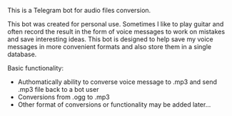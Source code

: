 This is a Telegram bot for audio files conversion.

This bot was created for personal use.
Sometimes I like to play guitar and often record the result
in the form of voice messages to work on mistakes
and save interesting ideas.
This bot is designed to help save my voice messages in more
convenient formats and also store them in a single database.

Basic functionality:
- Authomatically ability to converse voice message to .mp3 and send .mp3 file back to a bot user 
- Conversions from .ogg to .mp3
- Other format of conversions or functionality may be added later...